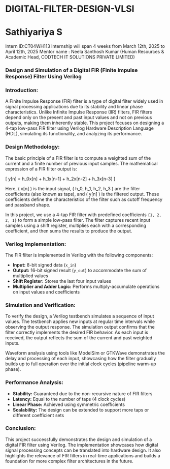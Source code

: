 # DIGITAL-FILTER-DESIGN-VLSI
# Sathiyariya S
Intern ID:CT04WH113
Internship will span 4 weeks from March 12th, 2025 to April 12th, 2025
Mentor name : Neela Santhosh Kumar (Human Resources & Academic Head, CODTECH IT SOLUTIONS PRIVATE LIMITED)

### **Design and Simulation of a Digital FIR (Finite Impulse Response) Filter Using Verilog**

### **Introduction:**

A Finite Impulse Response (FIR) filter is a type of digital filter widely used in signal processing applications due to its stability and linear phase characteristics. Unlike Infinite Impulse Response (IIR) filters, FIR filters depend only on the present and past input values and not on previous outputs, making them inherently stable. This project focuses on designing a 4-tap low-pass FIR filter using Verilog Hardware Description Language (HDL), simulating its functionality, and analyzing its performance.

### **Design Methodology:**
The basic principle of a FIR filter is to compute a weighted sum of the current and a finite number of previous input samples. The mathematical expression of a FIR filter output is:

\[
y[n] = h_0x[n] + h_1x[n-1] + h_2x[n-2] + h_3x[n-3]
\]

Here, \( x[n] \) is the input signal, \( h_0, h_1, h_2, h_3 \) are the filter coefficients (also known as taps), and \( y[n] \) is the filtered output. These coefficients define the characteristics of the filter such as cutoff frequency and passband shape.

In this project, we use a 4-tap FIR filter with predefined coefficients `{1, 2, 2, 1}` to form a simple low-pass filter. The filter captures recent input samples using a shift register, multiplies each with a corresponding coefficient, and then sums the results to produce the output.

### **Verilog Implementation:**

The FIR filter is implemented in Verilog with the following components:
- **Input:** 8-bit signed data (`x_in`)
- **Output:** 16-bit signed result (`y_out`) to accommodate the sum of multiplied values
- **Shift Register:** Stores the last four input values
- **Multiplier and Adder Logic:** Performs multiply-accumulate operations on input values and coefficients

### **Simulation and Verification:**

To verify the design, a Verilog testbench simulates a sequence of input values. The testbench applies new inputs at regular time intervals while observing the output response. The simulation output confirms that the filter correctly implements the desired FIR behavior. As each input is received, the output reflects the sum of the current and past weighted inputs.

Waveform analysis using tools like ModelSim or GTKWave demonstrates the delay and processing of each input, showcasing how the filter gradually builds up to full operation over the initial clock cycles (pipeline warm-up phase).

### **Performance Analysis:**

- **Stability:** Guaranteed due to the non-recursive nature of FIR filters
- **Latency:** Equal to the number of taps (4 clock cycles)
- **Linear Phase:** Achieved using symmetric coefficients
- **Scalability:** The design can be extended to support more taps or different coefficient sets

### **Conclusion:**

This project successfully demonstrates the design and simulation of a digital FIR filter using Verilog. The implementation showcases how digital signal processing concepts can be translated into hardware design. It also highlights the relevance of FIR filters in real-time applications and builds a foundation for more complex filter architectures in the future.
